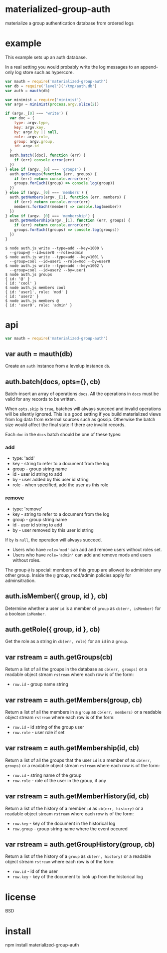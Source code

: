 # materialized-group-auth

materialize a group authentication database from ordered logs

# example

This example sets up an auth database.

In a real setting you would probably write the log messages to an append-only
log store such as hypercore.

``` js
var mauth = require('materialized-group-auth')
var db = require('level')('/tmp/auth.db')
var auth = mauth(db)

var minimist = require('minimist')
var argv = minimist(process.argv.slice(2))

if (argv._[0] === 'write') {
  var doc = {
    type: argv.type,
    key: argv.key,
    by: argv.by || null,
    role: argv.role,
    group: argv.group,
    id: argv.id
  }
  auth.batch([doc], function (err) {
    if (err) console.error(err)
  })
} else if (argv._[0] === 'groups') {
  auth.getGroups(function (err, groups) {
    if (err) return console.error(err)
    groups.forEach((group) => console.log(group))
  })
} else if (argv._[0] === 'members') {
  auth.getMembers(argv._[1], function (err, members) {
    if (err) return console.error(err)
    members.forEach((member) => console.log(member))
  })
} else if (argv._[0] === 'membership') {
  auth.getMembership(argv._[1], function (err, groups) {
    if (err) return console.error(err)
    groups.forEach((groups) => console.log(groups))
  })
}
```

```
$ node auth.js write --type=add --key=1000 \
  --group=@ --id=user0 --role=admin
$ node auth.js write --type=add --key=1001 \
  --group=cool --id=user1 --role=mod --by=user0
$ node auth.js write --type=add --key=1002 \
  --group=cool --id=user2 --by=user1
$ node auth.js groups
{ id: '@' }
{ id: 'cool' }
$ node auth.js members cool
{ id: 'user1', role: 'mod' }
{ id: 'user2' }
$ node auth.js members @
{ id: 'user0', role: 'admin' }
```

# api

``` js
var mauth = require('materialized-group-auth')
```

## var auth = mauth(db)

Create an `auth` instance from a levelup instance `db`.

## auth.batch(docs, opts={}, cb)

Batch-insert an array of operations `docs`. All the operations in `docs` must be
valid for any records to be written.

When `opts.skip` is `true`, batches will always succeed and invalid operations
will be silently ignored. This is a good setting if you build materialized views
from log data from external sources such as gossip. Otherwise the batch size
would affect the final state if there are invalid records.

Each `doc` in the `docs` batch should be one of these types:

### add

* type: 'add'
* key - string to refer to a document from the log
* group - group string name
* id - user id string to add
* by - user added by this user id string
* role - when specified, add the user as this role

### remove

* type: 'remove'
* key - string to refer to a document from the log
* group - group string name
* id - user id string to add
* by - user removed by this user id string

If `by` is `null`, the operation will always succeed.

* Users who have `role='mod'` can add and remove users without roles set.
* Users who have `role='admin'` can add and remove mods and users without roles.

The group `@` is special: members of this group are allowed to administer any
other group. Inside the `@` group, mod/admin policies apply for adminsitration.

## auth.isMember({ group, id }, cb)

Determine whether a user `id` is a member of `group` as `cb(err, isMember)` for
a boolean `isMember`.

## auth.getRole({ group, id }, cb)

Get the role as a string in `cb(err, role)` for an `id` in a `group`.

## var rstream = auth.getGroups(cb)

Return a list of all the groups in the database as `cb(err, groups)` or a
readable object stream `rstream` where each row is of the form:

* `row.id` - group name string

## var rstream = auth.getMembers(group, cb)

Return a list of all the members in a `group` as `cb(err, members)` or a
readable object stream `rstream` where each row is of the form:

* `row.id` - id string of the group user
* `row.role` - user role if set

## var rstream = auth.getMembership(id, cb)

Return a list of all the groups that the user `id` is a member of as
`cb(err, groups)` or a readable object stream `rstream` where each row is of the
form:

* `row.id` - string name of the group
* `row.role` - role of the user in the group, if any

## var rstream = auth.getMemberHistory(id, cb)

Return a list of the history of a member `id` as `cb(err, history)` or a
readable object stream `rstream` where each row is of the form:

* `row.key` - key of the document in the historical log
* `row.group` - group string name where the event occured

## var rstream = auth.getGroupHistory(group, cb)

Return a list of the history of a `group` as `cb(err, history)` or a readable
object stream `rstream` where each row is of the form:

* `row.id` - id of the user
* `row.key` - key of the document to look up from the historical log

# license

BSD

# install

npm install materialized-group-auth

